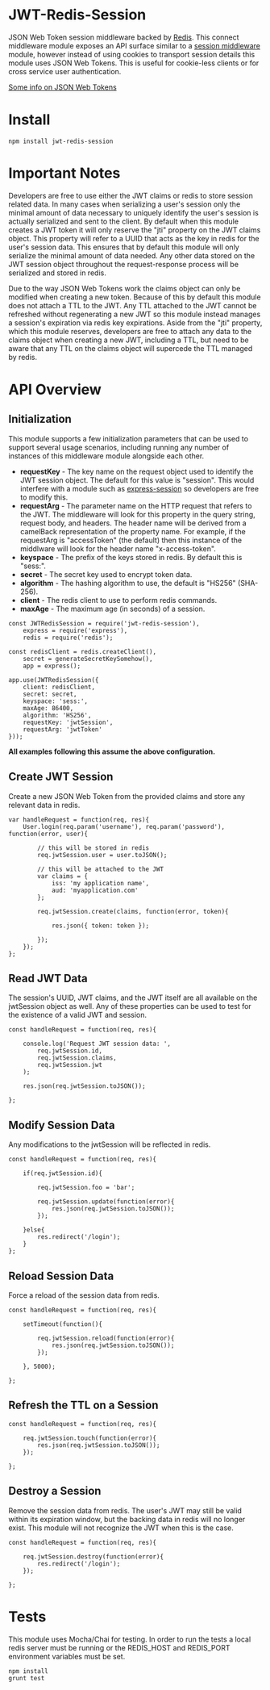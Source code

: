 JWT-Redis-Session
=================

JSON Web Token session middleware backed by [Redis](http://redis.io/). This connect middleware module exposes an API surface similar to a [session middleware](https://github.com/expressjs/session#reqsession) module, however instead of using cookies to transport session details this module uses JSON Web Tokens. This is useful for cookie-less clients or for cross service user authentication. 

[Some info on JSON Web Tokens](http://tools.ietf.org/html/draft-ietf-oauth-json-web-token-19#section-3)

# Install

	npm install jwt-redis-session

# Important Notes

Developers are free to use either the JWT claims or redis to store session related data. In many cases when serializing a user's session only the minimal amount of data necessary to uniquely identify the user's session is actually serialized and sent to the client. By default when this module creates a JWT token it will only reserve the "jti" property on the JWT claims object. This property will refer to a UUID that acts as the key in redis for the user's session data. This ensures that by default this module will only serialize the minimal amount of data needed. Any other data stored on the JWT session object throughout the request-response process will be serialized and stored in redis. 

Due to the way JSON Web Tokens work the claims object can only be modified when creating a new token. Because of this by default this module does not attach a TTL to the JWT. Any TTL attached to the JWT cannot be refreshed without regenerating a new JWT so this module instead manages a session's expiration via redis key expirations. Aside from the "jti" property, which this module reserves, developers are free to attach any data to the claims object when creating a new JWT, including a TTL, but need to be aware that any TTL on the claims object will supercede the TTL managed by redis. 

# API Overview

## Initialization

This module supports a few initialization parameters that can be used to support several usage scenarios, including running any number of instances of this middleware module alongside each other.

* **requestKey** - The key name on the request object used to identify the JWT session object. The default for this value is "session". This would interfere with a module such as [express-session](https://github.com/expressjs/session) so developers are free to modify this.
* **requestArg** - The parameter name on the HTTP request that refers to the JWT. The middleware will look for this property in the query string, request body, and headers. The header name will be derived from a camelBack representation of the property name. For example, if the requestArg is "accessToken" (the default) then this instance of the middlware will look for the header name "x-access-token". 
* **keyspace** - The prefix of the keys stored in redis. By default this is "sess:".
* **secret** - The secret key used to encrypt token data.
* **algorithm** - The hashing algorithm to use, the default is "HS256" (SHA-256).
* **client** - The redis client to use to perform redis commands.
* **maxAge** - The maximum age (in seconds) of a session. 

```
const JWTRedisSession = require('jwt-redis-session'),
	express = require('express'),
	redis = require('redis');

const redisClient = redis.createClient(),
	secret = generateSecretKeySomehow(),
	app = express();

app.use(JWTRedisSession({
	client: redisClient,
	secret: secret,
	keyspace: 'sess:', 
	maxAge: 86400,
	algorithm: 'HS256',
	requestKey: 'jwtSession',
	requestArg: 'jwtToken'
}));
```

**All examples following this assume the above configuration.**

## Create JWT Session

Create a new JSON Web Token from the provided claims and store any relevant data in redis.

```
var handleRequest = function(req, res){
	User.login(req.param('username'), req.param('password'), function(error, user){

		// this will be stored in redis
		req.jwtSession.user = user.toJSON(); 

		// this will be attached to the JWT
		var claims = {
			iss: 'my application name',
			aud: 'myapplication.com'
		};

		req.jwtSession.create(claims, function(error, token){
			
			res.json({ token: token });

		});
	});
};
```

## Read JWT Data

The session's UUID, JWT claims, and the JWT itself are all available on the jwtSession object as well. Any of these properties can be used to test for the existence of a valid JWT and session.

```
const handleRequest = function(req, res){
	
	console.log('Request JWT session data: ', 
		req.jwtSession.id, 
		req.jwtSession.claims, 
		req.jwtSession.jwt
	);

	res.json(req.jwtSession.toJSON());

};
```

## Modify Session Data

Any modifications to the jwtSession will be reflected in redis.

```
const handleRequest = function(req, res){
	
	if(req.jwtSession.id){
		
		req.jwtSession.foo = 'bar';

		req.jwtSession.update(function(error){
			res.json(req.jwtSession.toJSON());
		});

	}else{
		res.redirect('/login');
	}
};
```

## Reload Session Data

Force a reload of the session data from redis.

```
const handleRequest = function(req, res){
	
	setTimeout(function(){

		req.jwtSession.reload(function(error){
			res.json(req.jwtSession.toJSON());
		});

	}, 5000);

};
```

## Refresh the TTL on a Session

```
const handleRequest = function(req, res){
	
	req.jwtSession.touch(function(error){
		res.json(req.jwtSession.toJSON());
	});

};
```

## Destroy a Session

Remove the session data from redis. The user's JWT may still be valid within its expiration window, but the backing data in redis will no longer exist. This module will not recognize the JWT when this is the case.

```
const handleRequest = function(req, res){
	
	req.jwtSession.destroy(function(error){
		res.redirect('/login');
	});
	
};
```

# Tests

This module uses Mocha/Chai for testing. In order to run the tests a local redis server must be running or the REDIS_HOST and REDIS_PORT environment variables must be set.

	npm install
	grunt test
